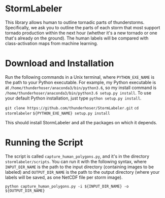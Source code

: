 # StormLabeler

This library allows human to outline tornadic parts of thunderstorms.  Specifically, we ask you to outline the parts of each storm that most support tornado production within the next hour (whether it's a new tornado or one that's already on the ground).  The human labels will be compared with class-activation maps from machine learning.

# Download and Installation

Run the following commands in a Unix terminal, where `PYTHON_EXE_NAME` is the path to your Python executable.  For example, my Python executable is at `/home/thunderhoser/anaconda3/bin/python3.6`, so my install command is `/home/thunderhoser/anaconda3/bin/python3.6 setup.py install`.  To use your default Python installation, just type `python setup.py install`.

`git clone https://github.com/thunderhoser/StormLabeler.git`
`cd stormlabeler`
`${PYTHON_EXE_NAME} setup.py install`

This should install StormLabeler and all the packages on which it depends.

# Running the Script

The script is called `capture_human_polygons.py`, and it's in the directory `stormlabeler/scripts`.  You can run it with the following syntax, where `INPUT_DIR_NAME` is the path to the input directory (containing images to be labeled) and `OUTPUT_DIR_NAME` is the path to the output directory (where your labels will be saved, as one NetCDF file per storm image).

`python capture_human_polygons.py -i ${INPUT_DIR_NAME} -o ${OUTPUT_DIR_NAME}`


